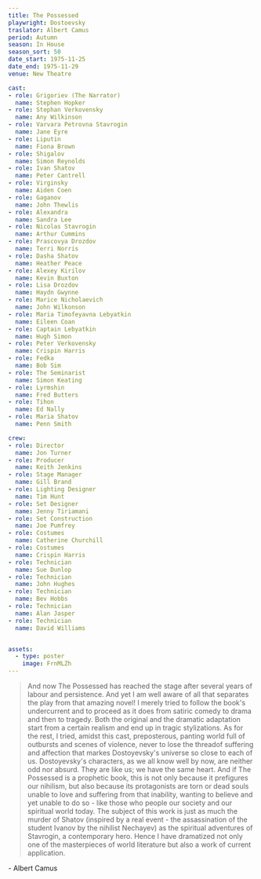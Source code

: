 ```yaml
---
title: The Possessed
playwright: Dostoevsky
traslator: Albert Camus
period: Autumn
season: In House
season_sort: 50
date_start: 1975-11-25
date_end: 1975-11-29
venue: New Theatre

cast:
- role: Grigoriev (The Narrator)
  name: Stephen Hopker
- role: Stephan Verkovensky
  name: Any Wilkinson
- role: Varvara Petrovna Stavrogin
  name: Jane Eyre
- role: Liputin
  name: Fiona Brown
- role: Shigalov
  name: Simon Reynolds
- role: Ivan Shatov
  name: Peter Cantrell
- role: Virginsky
  name: Aiden Coen
- role: Gaganov
  name: John Thewlis
- role: Alexandra
  name: Sandra Lee
- role: Nicolas Stavrogin
  name: Arthur Cummins
- role: Prascovya Drozdov
  name: Terri Norris
- role: Dasha Shatov
  name: Heather Peace
- role: Alexey Kirilov
  name: Kevin Buxton
- role: Lisa Drozdov
  name: Haydn Gwynne
- role: Marice Nicholaevich
  name: John Wilkonson
- role: Maria Timofeyavna Lebyatkin
  name: Eileen Coan
- role: Captain Lebyatkin
  name: Hugh Simon
- role: Peter Verkovensky
  name: Crispin Harris
- role: Fedka
  name: Bob Sim
- role: The Seminarist
  name: Simon Keating
- role: Lyrmshin
  name: Fred Butters
- role: Tihon
  name: Ed Nally
- role: Maria Shatov
  name: Penn Smith

crew:
- role: Director
  name: Jon Turner
- role: Producer
  name: Keith Jenkins
- role: Stage Manager
  name: Gill Brand
- role: Lighting Designer
  name: Tim Hunt
- role: Set Designer
  name: Jenny Tiriamani
- role: Set Construction
  name: Joe Pumfrey
- role: Costumes
  name: Catherine Churchill
- role: Costumes
  name: Crispin Harris
- role: Technician
  name: Sue Dunlop
- role: Technician
  name: John Hughes
- role: Technician
  name: Bev Hobbs
- role: Technician
  name: Alan Jasper
- role: Technician
  name: David Williams


assets:
  - type: poster
    image: FrnMLZh
---
```


> And now The Possessed has reached the stage after several years of labour and persistence. And yet I am well aware of all that separates the play from that amazing novel! I merely tried to follow the book's undercurrent and to proceed as it does from satiric comedy to drama and then to tragedy. Both the original and the dramatic adaptation start from a certain realism and end up in tragic stylizations. As for the rest, I tried, amidst this cast, preposterous, panting world full of outbursts and scenes of violence, never to lose the threadof suffering and affection that markes Dostoyevsky's universe so close to each of us. Dostoyevsky's characters, as we all know well by now, are neither odd nor absurd. They are like us; we have the same heart. And if The Possessed is a prophetic book, this is not only because it prefigures our nihilism, but also because its protagonists are torn or dead souls unable to love and suffering from that inability, wanting to believe and yet unable to do so - like those who people our society and our spiritual world today. The subject of this work is just as much the murder of Shatov (inspired by a real event - the assassination of the student Ivanov by the nihilist Nechayev) as the spiritual adventures of Stavrogin, a contemporary hero. Hence I have dramatized not only one of the masterpieces of world literature but also a work of current application.

\- Albert Camus
